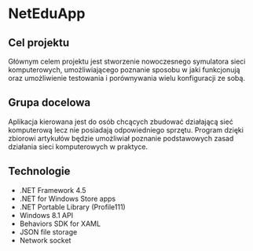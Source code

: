 # NetEduApp

## Cel projektu
Głównym celem projektu jest stworzenie nowoczesnego symulatora sieci komputerowych, umożliwiającego poznanie sposobu w jaki funkcjonują oraz umożliwienie testowania i porównywania wielu konfiguracji ze sobą.

## Grupa docelowa
Aplikacja kierowana jest do osób chcących zbudować działającą sieć komputerową lecz nie posiadają odpowiedniego sprzętu. Program dzięki zbiorowi artykułów będzie umożliwiał poznanie podstawowych zasad działania sieci komputerowych w praktyce.


## Technologie
- .NET Framework 4.5
- .NET for Windows Store apps
- .NET Portable Library (Profile111)
- Windows 8.1 API
- Behaviors SDK for XAML
- JSON file storage
- Network socket
